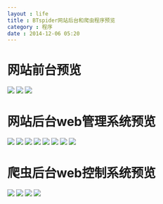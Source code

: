 ```yaml
---
layout : life
title : BTspider网站后台和爬虫程序预览
category : 程序
date : 2014-12-06 05:20
---
```

# 网站前台预览
![](/res/img/BTspider/前台-首页.png)
![](/res/img/BTspider/前台-搜索页.png)
![](/res/img/BTspider/前台-内容页.png)

# 网站后台web管理系统预览
![](/res/img/BTspider/后台-首页.png)
![](/res/img/BTspider/后台-基本设置.png)
![](/res/img/BTspider/后台-敏感词过滤.png)
![](/res/img/BTspider/后台-资源屏蔽.png)
![](/res/img/BTspider/后台-URL定义.png)
![](/res/img/BTspider/后台-广告位管理.png)
![](/res/img/BTspider/后台-友情链接.png)
![](/res/img/BTspider/后台-更改密码.png)

# 爬虫后台web控制系统预览
![](/res/img/BTspider/爬虫-参数设置.png)
![](/res/img/BTspider/爬虫-爬虫管理.png)
![](/res/img/BTspider/爬虫-系统状态.png)
![](/res/img/BTspider/爬虫-更改密码.png)